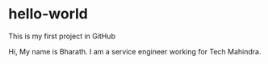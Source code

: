 # hello-world
This is my first project in GitHub

Hi, My name is Bharath. I am a service engineer working for Tech Mahindra. 
